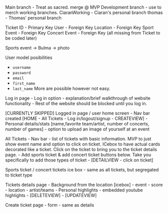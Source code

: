 Main branch - Treat as sacred. merge @ MVP
Development branch - use to merch working branches.
CiaranWorking - Ciaran's personal branch
thomas - Thomas' personal branch

Ticket ID - Primary Key
User - Foreign Key
Location - Foreign Key
Sport Event - Foreign Key
Concert Event - Foreign Key
(all missing from Ticket to be coded later)


Sports event -> Bulma -> photo

User model posibilities
- `username`
- `password`
- `email`
- `first_name`
- `last_name`
More are possible however not easy.

Log in page
    - Log in option
    - explanation/brief walkthrough of website functionality
    - Rest of the website should be blocked until you log in.

[CURRENTLY SKIPPED]
Logged in page / user home screen
    - Nav bar created [HOME - All Tickets - Log in/logout/signup - CREATEVIEW]
    - Personal details/stats [name,favorite team/artist, number of concerts, number of games]
    - option to upload an image of yourself at an event


All Tickets
    - Nav bar 
    - list of tickets with basic information. MVP to just show event name and option to click on ticket. ICebox to have actual cards decorated like a ticket. Click on the ticket to bring you to the ticket details page.
    - Add sports ticket & add concert ticket buttons below. Take you specifically to add those types of ticket
    - [DETAILVIEW - click on ticket]



Sports ticket / concert tickets ice box
    - same as all tickets, but segregated to ticket type

Tickets details page
    - Background from the location [icebox]
    - event 
    - score
    - location
    - artist/teams
    - Personal highlights
    - embedded youtube highlights
    - [DELETEVIEW]
    - [UPDATEVIEW]

Create ticket page
    - form 
    - same as details

